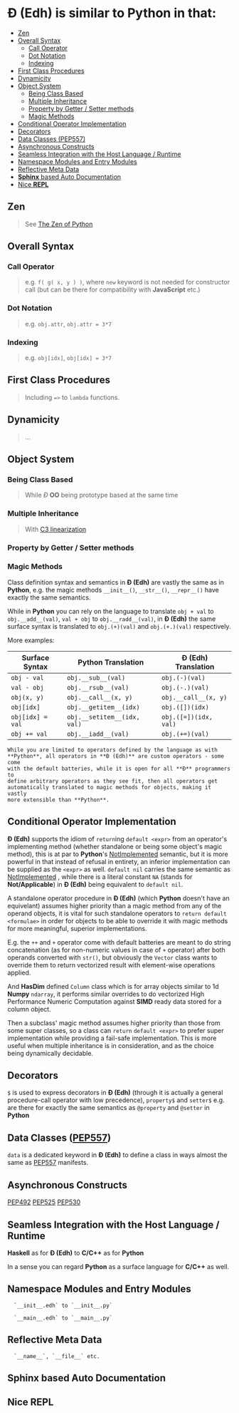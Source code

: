 # Đ (Edh) is similar to **Python** in that:

- [Zen](#zen)
- [Overall Syntax](#overall-syntax)
  - [Call Operator](#call-operator)
  - [Dot Notation](#dot-notation)
  - [Indexing](#indexing)
- [First Class Procedures](#first-class-procedures)
- [Dynamicity](#dynamicity)
- [Object System](#object-system)
  - [Being Class Based](#being-class-based)
  - [Multiple Inheritance](#multiple-inheritance)
  - [Property by Getter / Setter methods](#property-by-getter--setter-methods)
  - [Magic Methods](#magic-methods)
- [Conditional Operator Implementation](#conditional-operator-implementation)
- [Decorators](#decorators)
- [Data Classes (PEP557)](#data-classes-pep557)
- [Asynchronous Constructs](#asynchronous-constructs)
- [Seamless Integration with the Host Language / Runtime](#seamless-integration-with-the-host-language--runtime)
- [Namespace Modules and Entry Modules](#namespace-modules-and-entry-modules)
- [Reflective Meta Data](#reflective-meta-data)
- [**Sphinx** based Auto Documentation](#sphinx-based-auto-documentation)
- [Nice **REPL**](#nice-repl)

## Zen

> See [The Zen of Python](https://www.python.org/dev/peps/pep-0020)

## Overall Syntax

### Call Operator

> e.g. `f( g( x, y ) )`, where `new` keyword is not
> needed for constructor call (but can be there for compatibility with
> **JavaScript** etc.)

### Dot Notation

> e.g. `obj.attr`, `obj.attr = 3*7`

### Indexing

> e.g. `obj[idx]`, `obj[idx] = 3*7`

## First Class Procedures

> Including `=>` to `lambda` functions.

## Dynamicity

> ...

## Object System

### Being Class Based

> While _Đ_ **OO** being prototype based at the same time

### Multiple Inheritance

> With [C3 linearization](https://en.wikipedia.org/wiki/C3_linearization)

### Property by Getter / Setter methods

### Magic Methods

Class definition syntax and semantics in **Đ (Edh)** are vastly the
same as in **Python**, e.g. the magic methods `__init__()`, `__str__()`,
`__repr__()` have exactly the same semantics.

While in **Python** you can rely on the language to translate `obj + val`
to `obj.__add__(val)`, `val + obj` to `obj.__radd__(val)`, in **Đ (Edh)**
the same surface syntax is translated to `obj.(+)(val)` and
`obj.(+.)(val)` respectively.

More examples:

| Surface Syntax   | Python Translation          | Đ (Edh) Translation   |
| ---------------- | --------------------------- | --------------------- |
| `obj - val`      | `obj.__sub__(val)`          | `obj.(-)(val)`        |
| `val - obj`      | `obj.__rsub__(val)`         | `obj.(-.)(val)`       |
| `obj(x, y)`      | `obj.__call__(x, y)`        | `obj.__call__(x, y)`  |
| `obj[idx]`       | `obj.__getitem__(idx)`      | `obj.([])(idx)`       |
| `obj[idx] = val` | `obj.__setitem__(idx, val)` | `obj.([=])(idx, val)` |
| `obj += val`     | `obj.__iadd__(val)`         | `obj.(+=)(val)`       |

    While you are limited to operators defined by the language as with
    **Python**, all operators in **Đ (Edh)** are custom operators - some come
    with the default batteries, while it is open for all **Đ** programmers to
    define arbitrary operators as they see fit, then all operators get
    automatically translated to magic methods for objects, making it vastly
    more extensible than **Python**.

## Conditional Operator Implementation

**Đ (Edh)** supports the idiom of `return`ing `default <expr>` from an
operator's implementing method (whether standalone or being some object's
magic method), this is at par to **Python**'s
[NotImplemented](https://docs.python.org/3/library/constants.html#NotImplemented)
semantic, but it is more powerful in that instead of refusal in entirety,
an inferior implementation can be supplied as the `<expr>` as well.
`default nil` carries the same semantic as
[NotImplemented](https://docs.python.org/3/library/constants.html#NotImplemented)
, while there is a literal constant `NA` (stands for **Not/Applicable**)
in **Đ (Edh)** being equivalent to `default nil`.

A standalone operator procedure in **Đ (Edh)** (which **Python** doesn't
have an equivelant) assumes higher priority than a magic method from any
of the operand objects, it is vital for such standalone operators to
`return default <formulae>` in order for objects to be able to override
it with magic methods for more meaningful, superior implementations.

E.g. the `++` and `+` operator come with default batteries are meant
to do string concatenation (as for non-numeric values in case of `+`
operator) after both operands converted with `str()`, but obviously the
`Vector` class wants to override them to return vectorized result with
element-wise operations applied.

And **HasDim** defined `Column` class which is for array objects similar
to 1d **Numpy** `ndarray`, it performs similar overrides to do
vectorized High Performance Numeric Computation against **SIMD** ready
data stored for a column object.

Then a subclass' magic method assumes higher priority than those from some
super classes, so a class can `return` `default <expr>` to prefer super
implementation while providing a fail-safe implementation. This is more
useful when multiple inheritance is in consideration, and as the choice
being dynamically decidable.

## Decorators

`$` is used to express decorators in **Đ (Edh)** (through it is actually
a general procedure-call operator with low precedence), `property$`
and `setter$` e.g. are there for exactly the same semantics as
`@property` and `@setter` in **Python**

## Data Classes ([PEP557](https://www.python.org/dev/peps/pep-0557))

`data` is a dedicated keyword in **Đ (Edh)** to define a class in ways
almost the same as [PEP557](https://www.python.org/dev/peps/pep-0557)
manifests.

## Asynchronous Constructs

[PEP492](https://www.python.org/dev/peps/pep-0492)
[PEP525](https://www.python.org/dev/peps/pep-0525)
[PEP530](https://www.python.org/dev/peps/pep-0530)

## Seamless Integration with the Host Language / Runtime

**Haskell** as for **Đ (Edh)** to **C/C++** as for **Python**

In a sense you can regard **Python** as a surface language for **C/C++**
as well.

## Namespace Modules and Entry Modules

      `__init__.edh` to `__init__.py`

      `__main__.edh` to `__main__.py`

## Reflective Meta Data

      `__name__`, `__file__` etc.

## **Sphinx** based Auto Documentation

## Nice **REPL**
